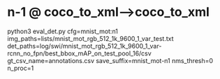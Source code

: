 # n-1       @ coco_to_xml-->coco_to_xml
python3 eval_det.py cfg=mnist_mot:n1 img_paths=lists/mnist_mot_rgb_512_1k_9600_1_var_test.txt det_paths=log/swi/mnist_mot_rgb_512_1k_9600_1_var-rcnn_no_fpn/best_bbox_mAP_on_test_pool_16/csv gt_csv_name=annotations.csv save_suffix=mnist_mot-n1 nms_thresh=0 n_proc=1
